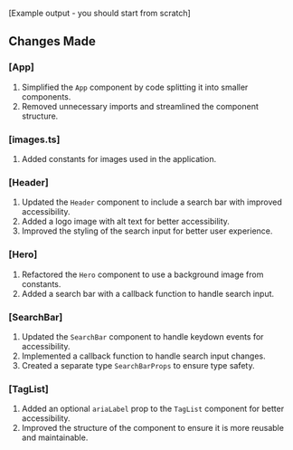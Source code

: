 [Example output - you should start from scratch]

## Changes Made

### [App]

1. Simplified the `App` component by code splitting it into smaller components.
2. Removed unnecessary imports and streamlined the component structure.

### [images.ts]

1. Added constants for images used in the application.

### [Header]

1. Updated the `Header` component to include a search bar with improved accessibility.
2. Added a logo image with alt text for better accessibility.
3. Improved the styling of the search input for better user experience.

### [Hero]

1. Refactored the `Hero` component to use a background image from constants.
2. Added a search bar with a callback function to handle search input.

### [SearchBar]

1. Updated the `SearchBar` component to handle keydown events for accessibility.
2. Implemented a callback function to handle search input changes.
3. Created a separate type `SearchBarProps` to ensure type safety.

### [TagList]

1. Added an optional `ariaLabel` prop to the `TagList` component for better accessibility.
2. Improved the structure of the component to ensure it is more reusable and maintainable.

